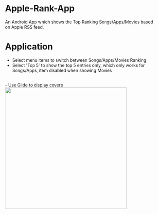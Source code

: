 # Apple-Rank-App
An Android App which shows the Top Ranking Songs/Apps/Movies based on Apple RSS feed.

# Application
- Select menu items to switch between Songs/Apps/Movies Ranking
- Select 'Top 5' to show the top 5 entries only, which only works for Songs/Apps, item disabled when showing Movies
<br/>
- Use Glide to display covers

<img src="https://github.com/XiplusChenyu/Apple-Rank-App/blob/master/example/img_fixed.gif" width="400" />
